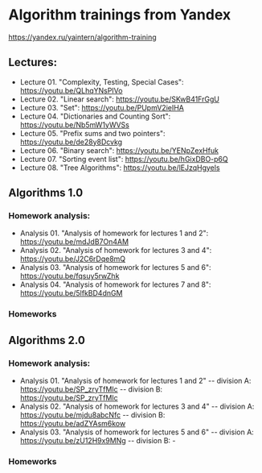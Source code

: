 # Algorithm trainings from Yandex
https://yandex.ru/yaintern/algorithm-training

## Lectures:
- Lecture 01. "Complexity, Testing, Special Cases":
https://youtu.be/QLhqYNsPIVo
- Lecture 02. "Linear search":
https://youtu.be/SKwB41FrGgU
- Lecture 03. "Set":
https://youtu.be/PUpmV2ieIHA
- Lecture 04. "Dictionaries and Counting Sort":
https://youtu.be/Nb5mW1yWVSs
- Lecture 05. "Prefix sums and two pointers":
https://youtu.be/de28y8Dcvkg
- Lecture 06. "Binary search":
https://youtu.be/YENpZexHfuk
- Lecture 07. "Sorting event list":
https://youtu.be/hGixDBO-p6Q
- Lecture 08. "Tree Algorithms":
https://youtu.be/lEJzqHgyels

## Algorithms 1.0
### Homework analysis: 
- Analysis 01. "Analysis of homework for lectures 1 and 2":
https://youtu.be/mdJdB7On4AM
- Analysis 02. "Analysis of homework for lectures 3 and 4":
https://youtu.be/J2C6rDqe8mQ
- Analysis 03. "Analysis of homework for lectures 5 and 6":
https://youtu.be/fqsuy5rwZhk
- Analysis 04. "Analysis of homework for lectures 7 and 8":
https://youtu.be/5lfkBD4dnGM

### Homeworks

## Algorithms 2.0 
### Homework analysis:
- Analysis 01. "Analysis of homework for lectures 1 and 2"
-- division A: https://youtu.be/SP_zryTfMIc
-- division B: https://youtu.be/SP_zryTfMIc
- Analysis 02. "Analysis of homework for lectures 3 and 4" 
-- division A: https://youtu.be/mjdu8abcNfc
-- division B: https://youtu.be/adZYAsm6kow
- Analysis 03. "Analysis of homework for lectures 5 and 6"
-- division A: https://youtu.be/zU12H9x9MNg
-- division B: -

### Homeworks

